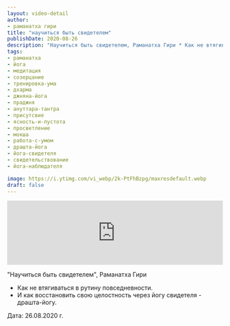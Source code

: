 ```yaml
---
layout: video-detail
author:
- раманатха гири
title: "научиться быть свидетелем"
publishDate: 2020-08-26
description: "Научиться быть свидетелем, Раманатха Гири * Как не втягиваться в рутину повседневности. * И как восстановить свою целостность через йогу свидетеля - драшта-йогу.   Дата  26.08.2020 г."
tags: 
- раманатха
- йога
- медитация
- созерцание
- тренировка-ума
- дхарма
- джняна-йога
- праджня
- ануттара-тантра
- присутсвие
- ясность-и-пустота
- просветление
- мокша
- работа-с-умом
- драшта-йога
- йога-свидетеля
- свидетельствование
- йога-наблюдателя

image: https://i.ytimg.com/vi_webp/2k-PtFhBzpg/maxresdefault.webp
draft: false
---
```


<iframe width="100%" src="https://www.youtube.com/embed/2k-PtFhBzpg" frameborder="0" allowfullscreen=""></iframe> 

 "Научиться быть свидетелем", Раманатха Гири

* Как не втягиваться в рутину повседневности.
* И как восстановить свою целостность через йогу свидетеля - драшта-йогу.

  
 Дата: 26.08.2020 г.

  

 